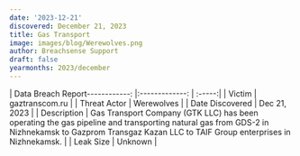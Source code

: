 ```yaml
---
date: '2023-12-21'
discovered: December 21, 2023
title: Gas Transport
image: images/blog/Werewolves.png
author: Breachsense Support
draft: false
yearmonths: 2023/december
---
```


| Data Breach Report------------:     |:-------------:    | :-----:|
| Victim      | gaztranscom.ru      | 
| Threat Actor      | Werewolves      | 
| Date Discovered      | Dec 21, 2023      | 
| Description      | Gas Transport Company (GTK LLC) has been operating the gas pipeline and transporting natural gas from GDS-2 in Nizhnekamsk to Gazprom Transgaz Kazan LLC to TAIF Group enterprises in Nizhnekamsk.      | 
| Leak Size      | Unknown      | 

